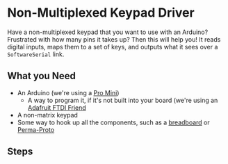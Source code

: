 # Non-Multiplexed Keypad Driver
Have a non-multiplexed keypad that you want to use with an Arduino? Frustrated with how many pins it takes up? Then this will help you! It reads digital inputs, maps them to a set of keys, and outputs what it sees over a `SoftwareSerial` link.

## What you Need
* An Arduino (we're using a [Pro Mini](https://www.sparkfun.com/products/11113))
  * A way to program it, if it's not built into your board (we're using an [Adafruit FTDI Friend](https://www.adafruit.com/product/284)
* A non-matrix keypad
* Some way to hook up all the components, such as a [breadboard](https://adafru.it/64) or [Perma-Proto](https://adafru.it/1609)

## Steps
